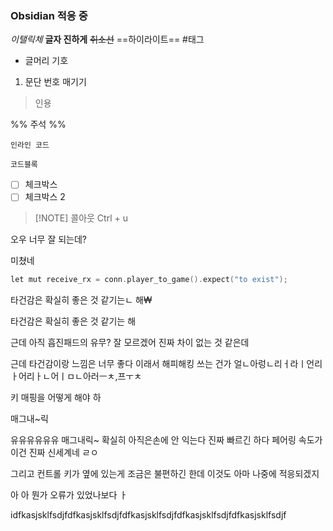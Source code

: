 ### Obsidian 적응 중
*이탤릭체*
**글자 진하게**
~~취소선~~
==하이라이트==
#태그
- 글머리 기호
1. 문단 번호 매기기
> 인용

%% 주석 %%

`인라인 코드`
```
코드블록
```

- [ ] 체크박스
- [ ] 체크박스 2

> [!NOTE] 콜아웃 
> Ctrl + u

오우 너무 잘 되는데?

미쳤네


```c++
let mut receive_rx = conn.player_to_game().expect("to exist");
```



타건감은 확실히 좋은 것 같기는ㄴ 해₩

타건감은 확실히 좋은 것 같기는 해

근데 아직 흡진패드의 유무? 잘 모르겠어 진짜 차이 없는 것 같은데

근데 타건감이랑 느낌은 너무 좋다 
이래서 해피해킹 쓰는 건가
얼ㄴ아렁ㄴ리ㅓ라ㅣ언리ㅏ어리ㅏㄴ어ㅣㅁㄴ아러ㅡㅊ,프ㅜㅊ

키 매핑을 어떻게 해야 하


매그내~릭

유유유유유유 매그내릭~
	확실히 아직은손에 안 익는다
진짜 빠르긴 하다
페어링 속도가
이건 진짜 신세계네 ㄹㅇ

그리고 컨트롤 키가 옆에 있는게 조금은 불편하긴 한데
이것도 아마 나중에 적응되겠지

아
아 뭔가 오류가 있었나보다
ㅏ

idfkasjsklfsdjfdfkasjsklfsdjfdfkasjsklfsdjfdfkasjsklfsdjfdfkasjsklfsdjf